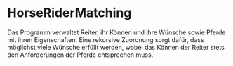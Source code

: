 # HorseRiderMatching
Das Programm verwaltet Reiter, ihr Können und ihre Wünsche sowie Pferde mit ihren Eigenschaften. Eine rekursive Zuordnung sorgt dafür, dass möglichst viele Wünsche erfüllt werden, wobei das Können der Reiter stets den Anforderungen der Pferde entsprechen muss.
